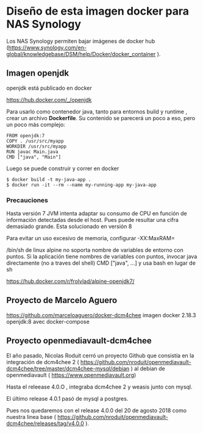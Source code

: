 # Diseño de esta imagen docker para NAS Synology

Los NAS Synology permiten bajar imágenes de docker hub (https://www.synology.com/en-global/knowledgebase/DSM/help/Docker/docker_container ).

## Imagen openjdk

openjdk está publicado en docker

https://hub.docker.com/_/openjdk

Para usarlo como contenedor java, tanto para entornos build y runtime , crear un archivo **Dockerfile**. Su contenido se parecerá un poco a eso, pero un poco más complejo:

```
FROM openjdk:7
COPY . /usr/src/myapp
WORKDIR /usr/src/myapp
RUN javac Main.java
CMD ["java", "Main"]
```
Luego se puede construir y correr en docker
```
$ docker build -t my-java-app .
$ docker run -it --rm --name my-running-app my-java-app
```


### Precauciones

Hasta versión 7 JVM intenta adaptar su consumo de CPU en función de información detectadas desde el host. Pues puede resultar una cifra demasiado grande.
Esta solucionado en versión 8

Para evitar un uso excesivo de memoria, configurar -XX:MaxRAM=

/bin/sh de linux alpine no soporta nombre de variables de entorno con puntos. Si la aplicación tiene nombres de variables con puntos, invocar java directamente (no a traves del shell) CMD ["java", ...] y usa bash en lugar de sh

https://hub.docker.com/r/frolvlad/alpine-openjdk7/

## Proyecto de Marcelo Aguero

https://github.com/marceloaguero/docker-dcm4chee
imagen docker 2.18.3 openjdk:8 avec docker-compose


## Proyecto openmediavault-dcm4chee

El año pasado, Nicolas Roduit cerró un proyecto Github que consistía en la integración de dcm4chee 2 ( https://github.com/nroduit/openmediavault-dcm4chee/tree/master/dcm4chee-mysql/debian ) al debian de openmediavault ( https://www.openmediavault.org)

Hasta el releease 4.0.O , integraba dcm4chee 2 y weasis junto con mysql. 

El último release 4.0.1 pasó de mysql a postgres. 

Pues nos quedaremos con el release 4.0.0 del 20 de agosto 2018 como nuestra linea base ( https://github.com/nroduit/openmediavault-dcm4chee/releases/tag/v4.0.0 ).